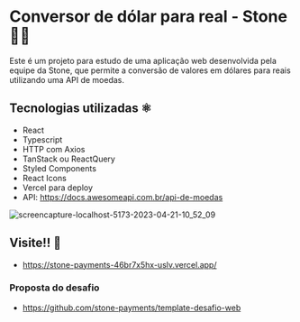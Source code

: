 # Conversor de dólar para real - Stone 💸💸

Este é um projeto para estudo de uma aplicação web desenvolvida pela equipe da Stone, que permite a conversão de valores em dólares para reais utilizando uma API de moedas.

## Tecnologias utilizadas ⚛️

- React
- Typescript
- HTTP com Axios
- TanStack ou ReactQuery
- Styled Components
- React Icons
- Vercel para deploy
- API: https://docs.awesomeapi.com.br/api-de-moedas

![screencapture-localhost-5173-2023-04-21-10_52_09](https://user-images.githubusercontent.com/76067595/233655675-2ab24a38-6e53-4df4-96a9-bc26aebc7f00.png)

## Visite!! 🔗
- https://stone-payments-46br7x5hx-uslv.vercel.app/

### Proposta do desafio
- https://github.com/stone-payments/template-desafio-web
